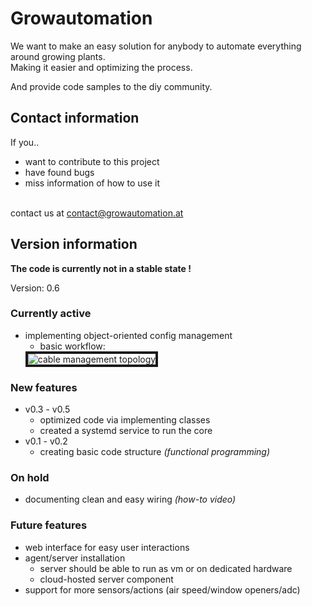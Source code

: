 # Growautomation
We want to make an easy solution for anybody to automate everything around growing plants. <br />
Making it easier and optimizing the process.

And provide code samples to the diy community.

## Contact information
If you..
- want to contribute to this project
- have found bugs
- miss information of how to use it

<br> contact us at contact@growautomation.at

## Version information

__The code is currently not in a stable state !__

Version: 0.6

### Currently active
- implementing object-oriented config management
  - basic workflow: <br>
  <img src="https://github.com/superstes/growautomation/blob/dev/img/GaObjectCreationWorkflow.png" float="middle" border="4" alt="cable management topology">

### New features
- v0.3 - v0.5
  - optimized code via implementing classes
  - created a systemd service to run the core
- v0.1 - v0.2
  - creating basic code structure _(functional programming)_

### On hold 
- documenting clean and easy wiring _(how-to video)_

### Future features
- web interface for easy user interactions
- agent/server installation
  - server should be able to run as vm or on dedicated hardware
  - cloud-hosted server component
- support for more sensors/actions (air speed/window openers/adc)
  